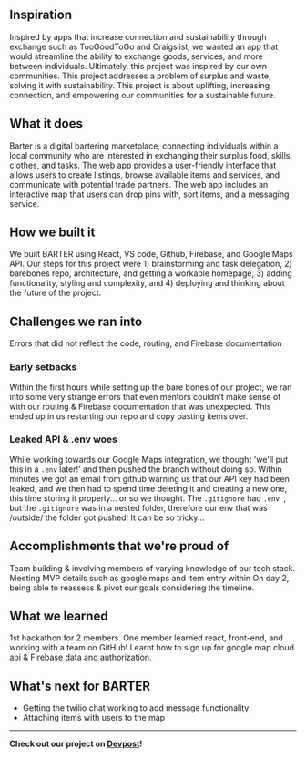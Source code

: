 ## Inspiration
Inspired by apps that increase connection and sustainability through exchange such as TooGoodToGo and Craigslist, we wanted an app that would streamline the ability to exchange goods, services, and more between individuals. Ultimately, this project was inspired by our own communities. This project addresses a problem of surplus and waste, solving it with sustainability. This project is about uplifting, increasing connection, and empowering our communities for a sustainable future.

## What it does
Barter is a digital bartering marketplace, connecting individuals within a local community who are interested in exchanging their surplus food, skills, clothes, and tasks. The web app provides a user-friendly interface that allows users to create listings, browse available items and services, and communicate with potential trade partners. The web app includes an interactive map that users can drop pins with, sort items, and a messaging service. 

## How we built it
We built BARTER using React, VS code, Github, Firebase, and Google Maps API. Our steps for this project were 1) brainstorming and task delegation, 2) barebones repo, architecture, and getting a workable homepage, 3) adding functionality, styling and complexity, and 4) deploying and thinking about the future of the project.

## Challenges we ran into
Errors that did not reflect the code, routing, and Firebase documentation

### Early setbacks
Within the first hours while setting up the bare bones of our project, we ran into some very strange errors that even mentors couldn't make sense of with our routing & Firebase documentation that was unexpected. This ended up in us restarting our repo and copy pasting items over.

### Leaked API & .env woes
While working towards our Google Maps integration, we thought 'we'll put this in a `.env` later!' and then pushed the branch without doing so. Within minutes we got an email from github warning us that our API key had been leaked, and we then had to spend time deleting it and creating a new one, this time storing it properly... or so we thought. The `.gitignore` had `.env `, but the `.gitignore` was in a nested folder, therefore our env that was /outside/ the folder got pushed! It can be so tricky...

## Accomplishments that we're proud of
Team building & involving members of varying knowledge of our tech stack.
Meeting MVP details such as google maps and item entry within 
On day 2, being able to reassess & pivot our goals considering the timeline.

## What we learned
1st hackathon for 2 members. One member learned react, front-end, and working with a team on GitHub!
Learnt how to sign up for google map cloud api & Firebase data and authorization.

## What's next for BARTER
- Getting the twilio chat working to add message functionality
- Attaching items with users to the map


---

**Check out our project on [Devpost](https://devpost.com/software/barter-u7k5bs)!**
